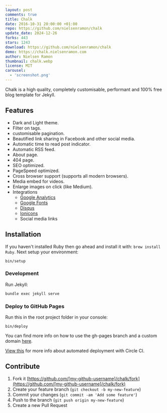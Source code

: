```yaml
---
layout: post
comments: true
title: Chalk
date: 2016-10-31 20:00:00 +01:00
repo: https://github.com/nielsenramon/chalk
update_date: 2024-12-26
forks: 443
stars: 1243
download: https://github.com/nielsenramon/chalk
demo: https://chalk.nielsenramon.com
author: Nielsen Ramon
thumbnail: chalk.webp
license: MIT
carousel:
  - 'screenshot.png'
---
```


Chalk is a high quality, completely customisable, performant and 100% free blog template for Jekyll.

## Features

* Dark and Light theme.
* Filter on tags.
* customisable pagination.
* Beautified link sharing in Facebook and other social media.
* Automatic time to read post indicator.
* Automatic RSS feed.
* About page.
* 404 page.
* SEO optimized.
* PageSpeed optimized.
* Cross browser support (supports all modern browsers).
* Media embed for videos.
* Enlarge images on click (like Medium).
* Integrations
  * [Google Analytics](https://analytics.google.com/analytics/web/)
  * [Google Fonts](https://fonts.google.com/)
  * [Disqus](https://disqus.com/)
  * [Ionicons](https://ionicons.com/)
  * Social media links

## Installation

If you haven't installed Ruby then go ahead and install it with: `brew install Ruby`.
Next setup your environment:

`bin/setup`

### Development

Run Jekyll:

`bundle exec jekyll serve`

### Deploy to GitHub Pages

Run this in the root project folder in your console:

`bin/deploy`

You can find more info on how to use the gh-pages branch and a custom domain [here](https://help.github.com/articles/quick-start-setting-up-a-custom-domain/).

[View this](https://github.com/nielsenramon/kickster#automated-deployment-with-circle-ci) for more info about automated deployment with Circle CI.

## Contribute

1. Fork it [https://github.com/[my-github-username]/chalk/fork](https://github.com/[my-github-username]/chalk/fork)
2. Create your feature branch (`git checkout -b my-new-feature`)
3. Commit your changes (`git commit -am 'Add some feature'`)
4. Push to the branch (`git push origin my-new-feature`)
5. Create a new Pull Request
